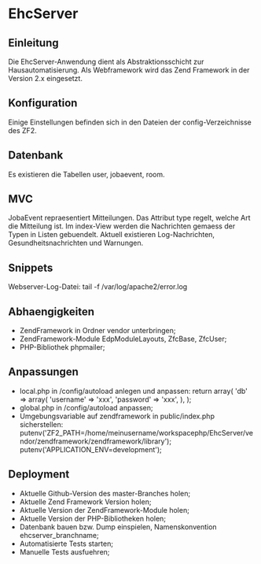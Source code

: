 EhcServer
=========

Einleitung
----------
Die EhcServer-Anwendung dient als Abstraktionsschicht zur Hausautomatisierung.
Als Webframework wird das Zend Framework in der Version 2.x eingesetzt.

Konfiguration
--------------
Einige Einstellungen befinden sich in den Dateien der config-Verzeichnisse des ZF2.

Datenbank
---------
Es existieren die Tabellen user, jobaevent, room. 

MVC
---
JobaEvent repraesentiert Mitteilungen. Das Attribut type regelt, welche Art die
Mitteilung ist. Im index-View werden die Nachrichten gemaess der Typen in Listen 
gebuendelt. Aktuell existieren Log-Nachrichten, Gesundheitsnachrichten und Warnungen.

Snippets
--------
Webserver-Log-Datei: tail -f /var/log/apache2/error.log

Abhaengigkeiten
---------------
* ZendFramework in Ordner vendor unterbringen;
* ZendFramework-Module EdpModuleLayouts, ZfcBase, ZfcUser;
* PHP-Bibliothek phpmailer;

Anpassungen
-----------
* local.php in /config/autoload anlegen und anpassen:
return array(
    'db' => array(
        'username' => 'xxx', 
        'password' => 'xxx',
    ),
);
* global.php in /config/autoload anpassen;
* Umgebungsvariable auf zendframework in public/index.php sicherstellen:
putenv('ZF2_PATH=/home/meinusername/workspacephp/EhcServer/vendor/zendframework/zendframework/library');
putenv('APPLICATION_ENV=development');

Deployment
----------
* Aktuelle Github-Version des master-Branches holen;
* Aktuelle Zend Framework Version holen;
* Aktuelle Version der ZendFramework-Module holen;
* Aktuelle Version der PHP-Bibliotheken holen;
* Datenbank bauen bzw. Dump einspielen, Namenskonvention ehcserver_branchname;
* Automatisierte Tests starten;
* Manuelle Tests ausfuehren;

